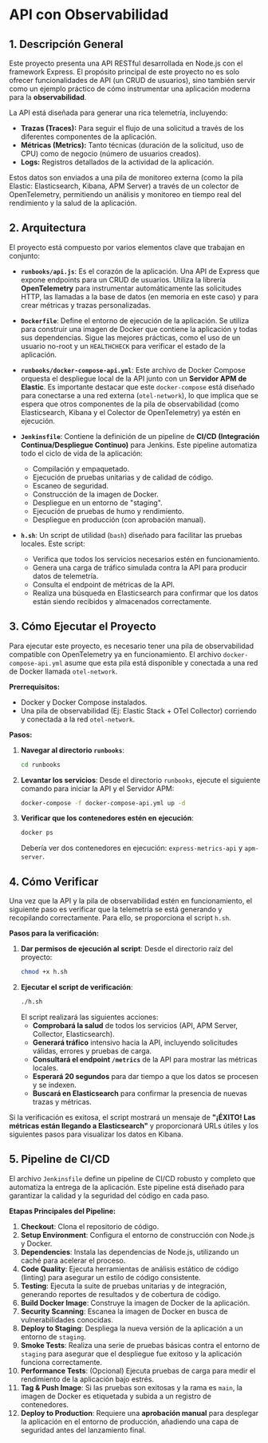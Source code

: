 # API con Observabilidad

## 1. Descripción General

Este proyecto presenta una API RESTful desarrollada en Node.js con el framework Express. El propósito principal de este proyecto no es solo ofrecer funcionalidades de API (un CRUD de usuarios), sino también servir como un ejemplo práctico de cómo instrumentar una aplicación moderna para la **observabilidad**.

La API está diseñada para generar una rica telemetría, incluyendo:
- **Trazas (Traces):** Para seguir el flujo de una solicitud a través de los diferentes componentes de la aplicación.
- **Métricas (Metrics):** Tanto técnicas (duración de la solicitud, uso de CPU) como de negocio (número de usuarios creados).
- **Logs:** Registros detallados de la actividad de la aplicación.

Estos datos son enviados a una pila de monitoreo externa (como la pila Elastic: Elasticsearch, Kibana, APM Server) a través de un colector de OpenTelemetry, permitiendo un análisis y monitoreo en tiempo real del rendimiento y la salud de la aplicación.

## 2. Arquitectura

El proyecto está compuesto por varios elementos clave que trabajan en conjunto:

- **`runbooks/api.js`**: Es el corazón de la aplicación. Una API de Express que expone endpoints para un CRUD de usuarios. Utiliza la librería **OpenTelemetry** para instrumentar automáticamente las solicitudes HTTP, las llamadas a la base de datos (en memoria en este caso) y para crear métricas y trazas personalizadas.

- **`Dockerfile`**: Define el entorno de ejecución de la aplicación. Se utiliza para construir una imagen de Docker que contiene la aplicación y todas sus dependencias. Sigue las mejores prácticas, como el uso de un usuario no-root y un `HEALTHCHECK` para verificar el estado de la aplicación.

- **`runbooks/docker-compose-api.yml`**: Este archivo de Docker Compose orquesta el despliegue local de la API junto con un **Servidor APM de Elastic**. Es importante destacar que este `docker-compose` está diseñado para conectarse a una red externa (`otel-network`), lo que implica que se espera que otros componentes de la pila de observabilidad (como Elasticsearch, Kibana y el Colector de OpenTelemetry) ya estén en ejecución.

- **`Jenkinsfile`**: Contiene la definición de un pipeline de **CI/CD (Integración Continua/Despliegue Continuo)** para Jenkins. Este pipeline automatiza todo el ciclo de vida de la aplicación:
    - Compilación y empaquetado.
    - Ejecución de pruebas unitarias y de calidad de código.
    - Escaneo de seguridad.
    - Construcción de la imagen de Docker.
    - Despliegue en un entorno de "staging".
    - Ejecución de pruebas de humo y rendimiento.
    - Despliegue en producción (con aprobación manual).

- **`h.sh`**: Un script de utilidad (`bash`) diseñado para facilitar las pruebas locales. Este script:
    - Verifica que todos los servicios necesarios estén en funcionamiento.
    - Genera una carga de tráfico simulada contra la API para producir datos de telemetría.
    - Consulta el endpoint de métricas de la API.
    - Realiza una búsqueda en Elasticsearch para confirmar que los datos están siendo recibidos y almacenados correctamente.

## 3. Cómo Ejecutar el Proyecto

Para ejecutar este proyecto, es necesario tener una pila de observabilidad compatible con OpenTelemetry ya en funcionamiento. El archivo `docker-compose-api.yml` asume que esta pila está disponible y conectada a una red de Docker llamada `otel-network`.

**Prerrequisitos:**
- Docker y Docker Compose instalados.
- Una pila de observabilidad (Ej: Elastic Stack + OTel Collector) corriendo y conectada a la red `otel-network`.

**Pasos:**
1.  **Navegar al directorio `runbooks`**:
    ```bash
    cd runbooks
    ```
2.  **Levantar los servicios**:
    Desde el directorio `runbooks`, ejecute el siguiente comando para iniciar la API y el Servidor APM:
    ```bash
    docker-compose -f docker-compose-api.yml up -d
    ```
3.  **Verificar que los contenedores estén en ejecución**:
    ```bash
    docker ps
    ```
    Debería ver dos contenedores en ejecución: `express-metrics-api` y `apm-server`.

## 4. Cómo Verificar

Una vez que la API y la pila de observabilidad estén en funcionamiento, el siguiente paso es verificar que la telemetría se está generando y recopilando correctamente. Para ello, se proporciona el script `h.sh`.

**Pasos para la verificación:**
1.  **Dar permisos de ejecución al script**:
    Desde el directorio raíz del proyecto:
    ```bash
    chmod +x h.sh
    ```
2.  **Ejecutar el script de verificación**:
    ```bash
    ./h.sh
    ```
    El script realizará las siguientes acciones:
    - **Comprobará la salud** de todos los servicios (API, APM Server, Collector, Elasticsearch).
    - **Generará tráfico** intensivo hacia la API, incluyendo solicitudes válidas, errores y pruebas de carga.
    - **Consultará el endpoint `/metrics`** de la API para mostrar las métricas locales.
    - **Esperará 20 segundos** para dar tiempo a que los datos se procesen y se indexen.
    - **Buscará en Elasticsearch** para confirmar la presencia de nuevas trazas y métricas.

Si la verificación es exitosa, el script mostrará un mensaje de **"¡ÉXITO! Las métricas están llegando a Elasticsearch"** y proporcionará URLs útiles y los siguientes pasos para visualizar los datos en Kibana.

## 5. Pipeline de CI/CD

El archivo `Jenkinsfile` define un pipeline de CI/CD robusto y completo que automatiza la entrega de la aplicación. Este pipeline está diseñado para garantizar la calidad y la seguridad del código en cada paso.

**Etapas Principales del Pipeline:**

1.  **Checkout**: Clona el repositorio de código.
2.  **Setup Environment**: Configura el entorno de construcción con Node.js y Docker.
3.  **Dependencies**: Instala las dependencias de Node.js, utilizando un caché para acelerar el proceso.
4.  **Code Quality**: Ejecuta herramientas de análisis estático de código (linting) para asegurar un estilo de código consistente.
5.  **Testing**: Ejecuta la suite de pruebas unitarias y de integración, generando reportes de resultados y de cobertura de código.
6.  **Build Docker Image**: Construye la imagen de Docker de la aplicación.
7.  **Security Scanning**: Escanea la imagen de Docker en busca de vulnerabilidades conocidas.
8.  **Deploy to Staging**: Despliega la nueva versión de la aplicación a un entorno de `staging`.
9.  **Smoke Tests**: Realiza una serie de pruebas básicas contra el entorno de `staging` para asegurar que el despliegue fue exitoso y la aplicación funciona correctamente.
10. **Performance Tests**: (Opcional) Ejecuta pruebas de carga para medir el rendimiento de la aplicación bajo estrés.
11. **Tag & Push Image**: Si las pruebas son exitosas y la rama es `main`, la imagen de Docker es etiquetada y subida a un registro de contenedores.
12. **Deploy to Production**: Requiere una **aprobación manual** para desplegar la aplicación en el entorno de producción, añadiendo una capa de seguridad antes del lanzamiento final.
